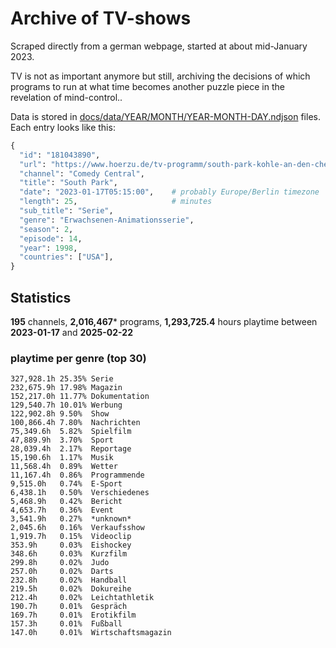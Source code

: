 # Archive of TV-shows

Scraped directly from a german webpage, started at about mid-January 2023.

TV is not as important anymore but still, archiving the decisions of which programs to run at what time
becomes another puzzle piece in the revelation of mind-control.. 

Data is stored in [docs/data/YEAR/MONTH/YEAR-MONTH-DAY.ndjson](docs/data/) files. 
Each entry looks like this:

```python
{
  "id": "181043890", 
  "url": "https://www.hoerzu.de/tv-programm/south-park-kohle-an-den-chefkoch/bid_181043890/", 
  "channel": "Comedy Central", 
  "title": "South Park", 
  "date": "2023-01-17T05:15:00",    # probably Europe/Berlin timezone 
  "length": 25,                     # minutes 
  "sub_title": "Serie", 
  "genre": "Erwachsenen-Animationsserie", 
  "season": 2, 
  "episode": 14, 
  "year": 1998, 
  "countries": ["USA"],
}
```

## Statistics

**195** channels, **2,016,467*** programs, **1,293,725.4** hours playtime between **2023-01-17** and **2025-02-22**


### playtime per genre (top 30)

    327,928.1h 25.35% Serie
    232,675.9h 17.98% Magazin
    152,217.0h 11.77% Dokumentation
    129,540.7h 10.01% Werbung
    122,902.8h 9.50%  Show
    100,866.4h 7.80%  Nachrichten
    75,349.6h  5.82%  Spielfilm
    47,889.9h  3.70%  Sport
    28,039.4h  2.17%  Reportage
    15,190.6h  1.17%  Musik
    11,568.4h  0.89%  Wetter
    11,167.4h  0.86%  Programmende
    9,515.0h   0.74%  E-Sport
    6,438.1h   0.50%  Verschiedenes
    5,468.9h   0.42%  Bericht
    4,653.7h   0.36%  Event
    3,541.9h   0.27%  *unknown*
    2,045.6h   0.16%  Verkaufsshow
    1,919.7h   0.15%  Videoclip
    353.9h     0.03%  Eishockey
    348.6h     0.03%  Kurzfilm
    299.8h     0.02%  Judo
    257.0h     0.02%  Darts
    232.8h     0.02%  Handball
    219.5h     0.02%  Dokureihe
    212.4h     0.02%  Leichtathletik
    190.7h     0.01%  Gespräch
    169.7h     0.01%  Erotikfilm
    157.3h     0.01%  Fußball
    147.0h     0.01%  Wirtschaftsmagazin
